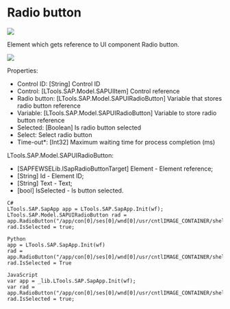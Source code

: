 # Radio button

![](https://gblobscdn.gitbook.com/assets%2F-M-L9CGkriEo1\_2PfJzA%2F-M5X8lr68LfMcuUgLnql%2F-M5X9d1h1n5lD7uvIDqm%2FSAP\_%D1%80%D0%B0%D0%B4%D0%B8%D0%BE%D0%BA%D0%BD%D0%BE%D0%BF%D0%BA%D0%B0\_%D0%B8%D0%BA%D0%BE%D0%BD%D0%BA%D0%B0.png?alt=media\&token=7f1ad246-8f10-4125-a1ec-7e2f6d3f3725)

Element which gets reference to UI component Radio button.

![](../../../.gitbook/assets/SAP\_radio\_button.png)

Properties:

* Control ID: \[String] Control ID
* Control: \[LTools.SAP.Model.SAPUIItem] Control reference
* Radio button: \[LTools.SAP.Model.SAPUIRadioButton] Variable that stores radio button reference
* Variable: \[LTools.SAP.Model.SAPUIRadioButton] Variable to store radio button reference
* Selected: \[Boolean] Is radio button selected
* Select: Select radio button
* Time-out\*: \[Int32] Maximum waiting time for process completion (ms)

LTools.SAP.Model.SAPUIRadioButton:&#x20;

* \[SAPFEWSELib.ISapRadioButtonTarget] Element - Element reference;&#x20;
* \[String] Id - Element ID;&#x20;
* \[String] Text - Text;&#x20;
* \[bool] IsSelected - Is button selected.

```
C#
LTools.SAP.SapApp app = LTools.SAP.SapApp.Init(wf);
LTools.SAP.Model.SAPUIRadioButton rad = app.RadioButton("/app/con[0]/ses[0]/wnd[0]/usr/cntlIMAGE_CONTAINER/shellcont/shell/shellcont[0]/shell");
rad.IsSelected = true;

Python
app = LTools.SAP.SapApp.Init(wf)
rad = app.RadioButton("/app/con[0]/ses[0]/wnd[0]/usr/cntlIMAGE_CONTAINER/shellcont/shell/shellcont[0]/shell")
rad.IsSelected = True

JavaScript
var app = _lib.LTools.SAP.SapApp.Init(wf);		
var rad = app.RadioButton("/app/con[0]/ses[0]/wnd[0]/usr/cntlIMAGE_CONTAINER/shellcont/shell/shellcont[0]/shell");
rad.IsSelected = true;
```
